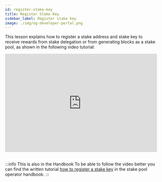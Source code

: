 ```yaml
---
id: register-stake-key
title: Register Stake Key
sidebar_label: Register stake key
image: ./img/og-developer-portal.png
---
```


This lesson explains how to register a stake address and stake key to receive rewards from stake delegation or from generating blocks as a stake pool, as shown in the following video tutorial:

<iframe width="100%" height="325" src="https://www.youtube.com/embed/fpuyapPzYWQ" frameborder="0" allow="accelerometer; autoplay; clipboard-write; encrypted-media; gyroscope; picture-in-picture; fullscreen;"></iframe>
<br/><br/>

:::info This is also in the Handbook 
To be able to follow the video better you can find the written tutorial [how to register a stake key](../handbook/register-stake-keys) in the stake pool operator handbook.
:::

